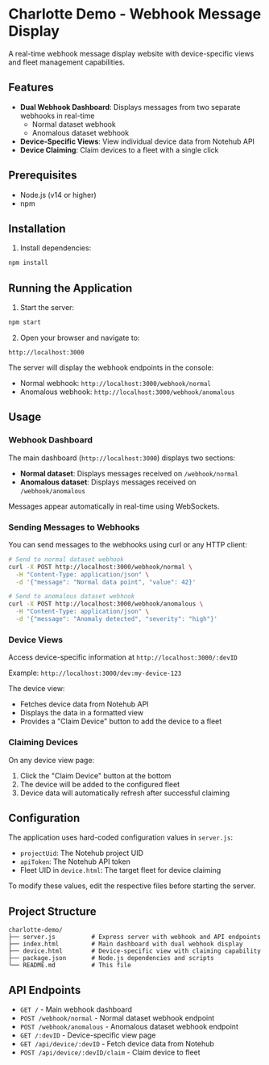 # Charlotte Demo - Webhook Message Display

A real-time webhook message display website with device-specific views and fleet management capabilities.

## Features

- **Dual Webhook Dashboard**: Displays messages from two separate webhooks in real-time
  - Normal dataset webhook
  - Anomalous dataset webhook
- **Device-Specific Views**: View individual device data from Notehub API
- **Device Claiming**: Claim devices to a fleet with a single click

## Prerequisites

- Node.js (v14 or higher)
- npm

## Installation

1. Install dependencies:
```bash
npm install
```

## Running the Application

1. Start the server:
```bash
npm start
```

2. Open your browser and navigate to:
```
http://localhost:3000
```

The server will display the webhook endpoints in the console:
- Normal webhook: `http://localhost:3000/webhook/normal`
- Anomalous webhook: `http://localhost:3000/webhook/anomalous`

## Usage

### Webhook Dashboard

The main dashboard (`http://localhost:3000`) displays two sections:
- **Normal dataset**: Displays messages received on `/webhook/normal`
- **Anomalous dataset**: Displays messages received on `/webhook/anomalous`

Messages appear automatically in real-time using WebSockets.

### Sending Messages to Webhooks

You can send messages to the webhooks using curl or any HTTP client:

```bash
# Send to normal dataset webhook
curl -X POST http://localhost:3000/webhook/normal \
  -H "Content-Type: application/json" \
  -d '{"message": "Normal data point", "value": 42}'

# Send to anomalous dataset webhook
curl -X POST http://localhost:3000/webhook/anomalous \
  -H "Content-Type: application/json" \
  -d '{"message": "Anomaly detected", "severity": "high"}'
```

### Device Views

Access device-specific information at `http://localhost:3000/:devID`

Example: `http://localhost:3000/dev:my-device-123`

The device view:
- Fetches device data from Notehub API
- Displays the data in a formatted view
- Provides a "Claim Device" button to add the device to a fleet

### Claiming Devices

On any device view page:
1. Click the "Claim Device" button at the bottom
2. The device will be added to the configured fleet
3. Device data will automatically refresh after successful claiming

## Configuration

The application uses hard-coded configuration values in `server.js`:
- `projectUid`: The Notehub project UID
- `apiToken`: The Notehub API token
- Fleet UID in `device.html`: The target fleet for device claiming

To modify these values, edit the respective files before starting the server.

## Project Structure

```
charlotte-demo/
├── server.js          # Express server with webhook and API endpoints
├── index.html         # Main dashboard with dual webhook display
├── device.html        # Device-specific view with claiming capability
├── package.json       # Node.js dependencies and scripts
└── README.md          # This file
```

## API Endpoints

- `GET /` - Main webhook dashboard
- `POST /webhook/normal` - Normal dataset webhook endpoint
- `POST /webhook/anomalous` - Anomalous dataset webhook endpoint
- `GET /:devID` - Device-specific view page
- `GET /api/device/:devID` - Fetch device data from Notehub
- `POST /api/device/:devID/claim` - Claim device to fleet
